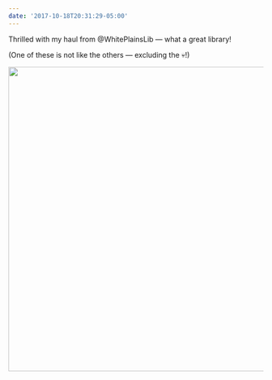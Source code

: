 ```yaml
---
date: '2017-10-18T20:31:29-05:00'
---
```

Thrilled with my haul from @WhitePlainsLib — what a great library!

(One of these is not like the others — excluding the 💀!)

<img src="/posts/uploads/2017/1c6295ce6e.jpg" width="600" height="600" />
